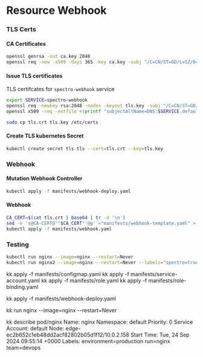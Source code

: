 # Resource Webhook

### TLS Certs
#### CA Certificates
```bash
openssl genrsa -out ca.key 2048
openssl req -new -x509 -days 365 -key ca.key -subj "/C=CN/ST=GD/L=SZ/O=Acme, Inc./CN=Acme Root CA" -out ca.crt
```


#### Issue TLS certificates
TLS certifcates for `spectro-webhook` service 
```bash
export SERVICE=spectro-webhook
openssl req -newkey rsa:2048 -nodes -keyout tls.key -subj "/C=CN/ST=GD/L=SZ/O=Acme, Inc./CN=$SERVICE.default.svc.cluster.local" -out tls.csr
openssl x509 -req -extfile <(printf "subjectAltName=DNS:$SERVICE.default.svc.cluster.local,DNS:$SERVICE.default.svc.cluster,DNS:$SERVICE.default.svc,DNS:$SERVICE.default.svc,DNS:$SERVICE.default,DNS:$SERVICE") -days 365 -in tls.csr -CA ca.crt -CAkey ca.key -CAcreateserial -out tls.crt

sudo cp tls.crt tls.key /etc/certs
```

#### Create TLS kubernetes Secret
```bash
kubectl create secret tls tls --cert=tls.crt --key=tls.key
```

### Webhook 
#### Mutation Webhook Controller
```bash
kubectl apply -f manifests/webhook-deploy.yaml
```

#### Webhook
```bash
CA_CERT=$(cat tls.crt | base64 | tr -d '\n')
sed -e 's@CA-CERT@'"$CA_CERT"'@g' <"manifests/webhook-template.yaml" > manifests/webhook.yaml
kubectl apply -f manifests/webhook.yaml
```

### Testing
```bash
kubectl run nginx --image=nginx --restart=Never
kubectl run nginx2 --image=nginx --restart=Never --labels="spectro=true"
```


kk apply -f manifests/configmap.yaml
kk apply -f manifests/service-account.yaml
kk apply -f manifests/role.yaml
kk apply -f manifests/role-binding.yaml


kk apply -f manifests/webhook-deploy.yaml 

kk run nginx --image=nginx --restart=Never

kk describe pod/nginx
Name:             nginx
Namespace:        default
Priority:         0
Service Account:  default
Node:             edge-ec2b652c1eb48dd2acf82802b05d1f12/10.0.2.158
Start Time:       Tue, 24 Sep 2024 09:55:14 +0000
Labels:           environment=production
                  run=nginx
                  team=devops